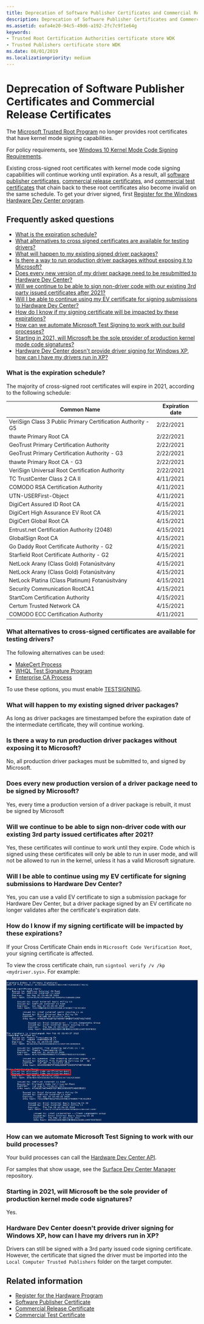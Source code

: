 ```yaml
---
title: Deprecation of Software Publisher Certificates and Commercial Release Certificates
description: Deprecation of Software Publisher Certificates and Commercial Release Certificates
ms.assetid: eafa4e20-94c5-49d6-a192-2fc7c9f1e64g
keywords:
- Trusted Root Certification Authorities certificate store WDK
- Trusted Publishers certificate store WDK
ms.date: 08/01/2019
ms.localizationpriority: medium
---
```


# Deprecation of Software Publisher Certificates and Commercial Release Certificates

The [Microsoft Trusted Root Program](https://docs.microsoft.com/security/trusted-root/program-requirements) no longer provides root certificates that have kernel mode signing capabilities.

For policy requirements, see [Windows 10 Kernel Mode Code Signing Requirements](https://docs.microsoft.com/security/trusted-root/program-requirements#f-windows-10-kernel-mode-code-signing-kmcs-requirements).

Existing cross-signed root certificates with kernel mode code signing capabilities will continue working until expiration.
As a result, all [software publisher certificates](software-publisher-certificate.md), [commercial release certificates](commercial-release-certificate.md), and [commercial test certificates](commercial-test-certificate.md) that chain back to these root certificates also become invalid on the same schedule.  To get your driver signed, first [Register for the Windows Hardware Dev Center program](https://docs.microsoft.com/windows-hardware/drivers/dashboard/register-for-the-hardware-program).

## Frequently asked questions
* [What is the expiration schedule?](#what-is-the-expiration-schedule)
* [What alternatives to cross signed certificates are available for testing drivers?](#what-alternatives-to-cross-signed-certificates-are-available-for-testing-drivers)
* [What will happen to my existing signed driver packages?](#what-will-happen-to-my-existing-signed-driver-packages)
* [Is there a way to run production driver packages without exposing it to Microsoft?](#is-there-a-way-to-run-production-driver-packages-without-exposing-it-to-microsoft)
* [Does every new version of my driver package need to be resubmitted to Hardware Dev Center?](#does-every-new-production-version-of-a-driver-package-need-to-be-signed-by-microsoft)
* [Will we continue to be able to sign non-driver code with our existing 3rd party issued certificates after 2021?](#will-we-continue-to-be-able-to-sign-non-driver-code-with-our-existing-3rd-party-issued-certificates-after-2021)
* [Will I be able to continue using my EV certificate for signing submissions to Hardware Dev Center?](#will-i-be-able-to-continue-using-my-ev-certificate-for-signing-submissions-to-hardware-dev-center)
* [How do I know if my signing certificate will be impacted by these expirations?](#how-do-i-know-if-my-signing-certificate-will-be-impacted-by-these-expirations)
* [How can we automate Microsoft Test Signing to work with our build processes?](#how-can-we-automate-microsoft-test-signing-to-work-with-our-build-processes)
* [Starting in 2021, will Microsoft be the sole provider of production kernel mode code signatures?](#starting-in-2021-will-microsoft-be-the-sole-provider-of-production-kernel-mode-code-signatures)
* [Hardware Dev Center doesn't provide driver signing for Windows XP, how can I have my drivers run in XP?](#hardware-dev-center-doesnt-provide-driver-signing-for-windows-xp-how-can-i-have-my-drivers-run-in-xp)

### What is the expiration schedule?

The majority of cross-signed root certificates will expire in 2021, according to the following schedule:

|Common Name| Expiration date|
|-----------|---------------|
|VeriSign Class 3 Public Primary Certification Authority - G5		|2/22/2021|
|thawte Primary Root CA		                                        |2/22/2021|
|GeoTrust Primary Certification Authority		                    |2/22/2021|
|GeoTrust Primary Certification Authority - G3		                |2/22/2021|
|thawte Primary Root CA - G3		                                |2/22/2021|
|VeriSign Universal Root Certification Authority		            |2/22/2021|
|TC TrustCenter Class 2 CA II		                                |4/11/2021|
|COMODO RSA Certification Authority		                            |4/11/2021|
|UTN-USERFirst-Object		                                        |4/11/2021|
|DigiCert Assured ID Root CA		                                |4/15/2021|
|DigiCert High Assurance EV Root CA		                            |4/15/2021|
|DigiCert Global Root CA		                                    |4/15/2021|
|Entrust.net Certification Authority (2048)		                    |4/15/2021|
|GlobalSign Root CA		                                            |4/15/2021|
|Go Daddy Root Certificate Authority - G2		                    |4/15/2021|
|Starfield Root Certificate Authority - G2		                    |4/15/2021|
|NetLock Arany (Class Gold) Fotanúsítvány		                    |4/15/2021|
|NetLock Arany (Class Gold) Fotanúsítvány		                    |4/15/2021|
|NetLock Platina (Class Platinum) Fotanúsítvány		                |4/15/2021|
|Security Communication RootCA1		                                |4/15/2021|
|StartCom Certification Authority		                            |4/15/2021|
|Certum Trusted Network CA		                                    |4/15/2021|
|COMODO ECC Certification Authority		                            |4/11/2021|

### What alternatives to cross-signed certificates are available for testing drivers?

The following alternatives can be used:

- [MakeCert Process](makecert-test-certificate.md)
- [WHQL Test Signature Program](whql-test-signature-program.md)
- [Enterprise CA Process](enterprise-ca-test-certificate.md)

To use these options, you must enable [TESTSIGNING](the-testsigning-boot-configuration-option.md).

### What will happen to my existing signed driver packages? 

As long as driver packages are timestamped before the expiration date of the intermediate certificate, they will continue working.

### Is there a way to run production driver packages without exposing it to Microsoft? 

No, all production driver packages must be submitted to, and signed by Microsoft. 

### Does every new production version of a driver package need to be signed by Microsoft?

Yes, every time a production version of a driver package is rebuilt, it must be signed by Microsoft

### Will we continue to be able to sign non-driver code with our existing 3rd party issued certificates after 2021?

Yes, these certificates will continue to work until they expire. Code which is signed using these certificates will only be able to run in user mode, and will not be allowed to run in the kernel, unless it has a valid Microsoft signature.

### Will I be able to continue using my EV certificate for signing submissions to Hardware Dev Center?  

Yes, you can use a valid EV certificate to sign a submission package for Hardware Dev Center, but a driver package signed by an EV certificate no longer validates after the certificate's expiration date. 

### How do I know if my signing certificate will be impacted by these expirations? 

If your Cross Certificate Chain ends in `Microsoft Code Verification Root`, your signing certificate is affected. 

To view the cross certificate chain, run `signtool verify /v /kp <mydriver.sys>`. For example:

![[Finding Cross Certificate Chain]](images/signtoolcrosssigexample.png)

### How can we automate Microsoft Test Signing to work with our build processes?

Your build processes can call the [Hardware Dev Center API](../dashboard/dashboard-api.md). 

For samples that show usage, see the [Surface Dev Center Manager](https://github.com/Microsoft/SDCM) repository.

### Starting in 2021, will Microsoft be the sole provider of production kernel mode code signatures? 

Yes.

### Hardware Dev Center doesn't provide driver signing for Windows XP, how can I have my drivers run in XP?

Drivers can still be signed with a 3rd party issued code signing certificate. However, the certificate that signed the driver must be imported into the `Local Computer Trusted Publishers` folder on the target computer. 

## Related information

* [Register for the Hardware Program](https://docs.microsoft.com/windows-hardware/drivers/dashboard/register-for-the-hardware-program)
* [Software Publisher Certificate](software-publisher-certificate.md)
* [Commercial Release Certificate](commercial-release-certificate.md)
* [Commercial Test Certificate](commercial-test-certificate.md)

